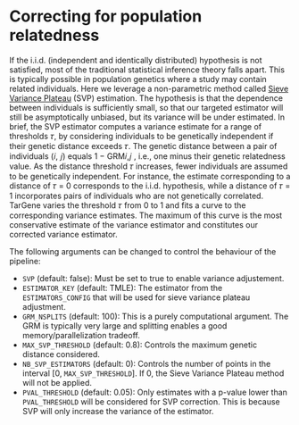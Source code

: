 # Correcting for population relatedness

If the i.i.d. (independent and identically distributed) hypothesis is not satisfied, most of the traditional statistical inference theory falls apart. This is typically possible in population genetics where a study may contain related individuals. Here we leverage a non-parametric method called [Sieve Variance Plateau](https://biostats.bepress.com/ucbbiostat/paper322/) (SVP) estimation. The hypothesis is that the dependence between individuals is sufficiently small, so that our targeted estimator will still be asymptotically unbiased, but its variance will be under estimated.
In brief, the SVP estimator computes a variance estimate for a range of thresholds 𝜏, by considering individuals to be genetically independent if their genetic distance exceeds 𝜏. The genetic distance between a pair of individuals (𝑖, 𝑗) equals 1 − GRM𝑖,𝑗 , i.e., one minus their genetic relatedness value. As the distance threshold 𝜏 increases, fewer individuals are assumed to be genetically independent. For instance, the estimate corresponding to a distance of 𝜏 = 0 corresponds to the i.i.d. hypothesis, while a distance of 𝜏 = 1 incorporates pairs of individuals who are not genetically correlated. TarGene varies the threshold 𝜏 from 0 to 1 and fits a curve to the corresponding variance estimates. The maximum of this curve is the most conservative estimate of the variance estimator and constitutes our corrected variance estimator.

The following arguments can be changed to control the behaviour of the pipeline:

- `SVP` (default: false): Must be set to true to enable variance adjustement.
- `ESTIMATOR_KEY` (default: TMLE): The estimator from the `ESTIMATORS_CONFIG` that will be used for sieve variance plateau adjustment.
- `GRM_NSPLITS` (default: 100): This is a purely computational argument. The GRM is typically very large and splitting enables a good memory/parallelization tradeoff.
- `MAX_SVP_THRESHOLD` (default: 0.8): Controls the maximum genetic distance considered.
- `NB_SVP_ESTIMATORS` (default: 0): Controls the number of points in the interval [0, `MAX_SVP_THRESHOLD`]. If 0, the Sieve Variance Plateau method will not be applied.
- `PVAL_THRESHOLD` (default: 0.05): Only estimates with a p-value lower than `PVAL_THRESHOLD` will be considered for SVP correction. This is because SVP will only increase the variance of the estimator.

